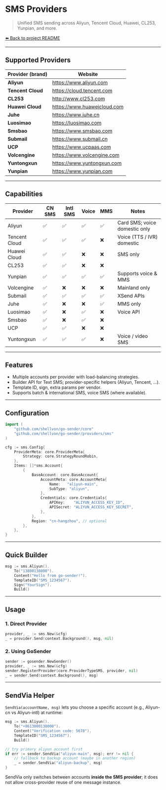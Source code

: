 # SMS Providers

> Unified SMS sending across Aliyun, Tencent Cloud, Huawei, CL253, Yunpian, and more.

[⬅️ Back to project README](../../README.md)

---

## Supported Providers

| Provider (brand)  | Website                     |
| ----------------- | --------------------------- |
| **Aliyun**        | https://www.aliyun.com      |
| **Tencent Cloud** | https://cloud.tencent.com   |
| **CL253**         | http://www.cl253.com        |
| **Huawei Cloud**  | https://www.huaweicloud.com |
| **Juhe**          | https://www.juhe.cn         |
| **Luosimao**      | https://luosimao.com        |
| **Smsbao**        | https://www.smsbao.com      |
| **Submail**       | https://www.submail.cn      |
| **UCP**           | https://www.ucpaas.com      |
| **Volcengine**    | https://www.volcengine.com  |
| **Yuntongxun**    | https://www.yuntongxun.com  |
| **Yunpian**       | https://www.yunpian.com     |

---

## Capabilities

| Provider      | CN SMS | Intl SMS | Voice | MMS | Notes                         |
| ------------- | ------ | -------- | ----- | --- | ----------------------------- |
| Aliyun        | ✅     | ✅       | ✅    | ✅  | Card SMS; voice domestic only |
| Tencent Cloud | ✅     | ✅       | ✅    | ❌  | Voice (TTS / IVR) domestic    |
| Huawei Cloud  | ✅     | ✅       | ❌    | ❌  | SMS only                      |
| CL253         | ✅     | ✅       | ❌    | ❌  |                               |
| Yunpian       | ✅     | ✅       | ✅    | ✅  | Supports voice & MMS          |
| Volcengine    | ✅     | ❌       | ❌    | ❌  | Mainland only                 |
| Submail       | ✅     | ✅       | ✅    | ✅  | XSend APIs                    |
| Juhe          | ✅     | ❌       | ❌    | ✅  | MMS only                      |
| Luosimao      | ✅     | ❌       | ✅    | ❌  | Voice API                     |
| Smsbao        | ✅     | ❌       | ✅    | ❌  |                               |
| UCP           | ✅     | ✅       | ❌    | ❌  |                               |
| Yuntongxun    | ✅     | ✅       | ✅    | ❌  | Voice / video SMS             |

---

## Features

- Multiple accounts per provider with load-balancing strategies.
- Builder API for Text SMS; provider-specific helpers (Aliyun, Tencent, …).
- Template ID, sign, extra params per vendor.
- Supports batch & international SMS, voice SMS (where available).

---

## Configuration

```go
import (
    "github.com/shellvon/go-sender/core"
    "github.com/shellvon/go-sender/providers/sms"
)

cfg := sms.Config{
    ProviderMeta: core.ProviderMeta{
        Strategy: core.StrategyRoundRobin,
    },
    Items: []*sms.Account{
        {
            BaseAccount: core.BaseAccount{
                AccountMeta: core.AccountMeta{
                    Name:   "aliyun-main",
                    SubType: "aliyun",
                },
                Credentials: core.Credentials{
                    APIKey:    "ALIYUN_ACCESS_KEY_ID",
                    APISecret: "ALIYUN_ACCESS_KEY_SECRET",
                },
            },
            Region: "cn-hangzhou", // optional
        },
    },
}
```

---

## Quick Builder

```go
msg := sms.Aliyun().
    To("13800138000").
    Content("Hello from go-sender!").
    TemplateID("SMS_1234567").
    Sign("YourSign").
    Build()
```

---

## Usage

### 1. Direct Provider

```go
provider, _ := sms.New(&cfg)
_ = provider.Send(context.Background(), msg, nil)
```

### 2. Using GoSender

```go
sender := gosender.NewSender()
provider, _ := sms.New(&cfg)
sender.RegisterProvider(core.ProviderTypeSMS, provider, nil)
_ = sender.Send(context.Background(), msg)
```

---

## SendVia Helper

`SendVia(accountName, msg)` lets you choose a specific account (e.g., Aliyun-cn vs Aliyun-intl) at runtime:

```go
msg := sms.Aliyun().
    To("+8613800138000").
    Content("Verification code: 5678").
    TemplateID("SMS_1234567").
    Build()

// try primary aliyun account first
if err := sender.SendVia("aliyun-main", msg); err != nil {
    // fallback to backup account (maybe in another region)
    _ = sender.SendVia("aliyun-backup", msg)
}
```

SendVia only switches between accounts **inside the SMS provider**; it does not allow cross-provider reuse of one message instance.
